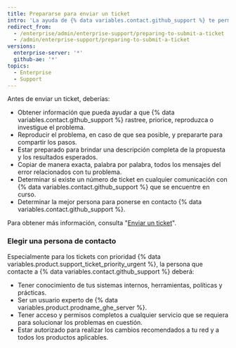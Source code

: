 ```yaml
---
title: Prepararse para enviar un ticket
intro: 'La ayuda de {% data variables.contact.github_support %} te permitirá acelerar al seguir estas sugerencias antes de abrir un ticket de respaldo.'
redirect_from:
  - /enterprise/admin/enterprise-support/preparing-to-submit-a-ticket
  - /admin/enterprise-support/preparing-to-submit-a-ticket
versions:
  enterprise-server: '*'
  github-ae: '*'
topics:
  - Enterprise
  - Support
---
```

Antes de enviar un ticket, deberías:

- Obtener información que pueda ayudar a que {% data variables.contact.github_support %} rastree, priorice, reproduzca o investigue el problema.
- Reproducir el problema, en caso de que sea posible, y prepararte para compartir los pasos.
- Estar preparado para brindar una descripción completa de la propuesta y los resultados esperados.
- Copiar de manera exacta, palabra por palabra, todos los mensajes del error relacionados con tu problema.
- Determinar si existe un número de ticket en cualquier comunicación con {% data variables.contact.github_support %} que se encuentre en curso.
- Determinar la mejor persona para ponerse en contacto {% data variables.contact.github_support %}.

Para obtener más información, consulta "[Enviar un ticket](/enterprise/admin/guides/enterprise-support/submitting-a-ticket)".

### Elegir una persona de contacto

Especialmente para los tickets con prioridad {% data variables.product.support_ticket_priority_urgent %}, la persona que contacte a {% data variables.contact.github_support %} deberá:

 - Tener conocimiento de tus sistemas internos, herramientas, políticas y prácticas.
 - Ser un usuario experto de {% data variables.product.prodname_ghe_server %}.
 - Tener acceso y permisos completos a cualquier servicio que se requiera para solucionar los problemas en cuestión.
 - Estar autorizado para realizar los cambios recomendados a tu red y a todos los productos aplicables.
